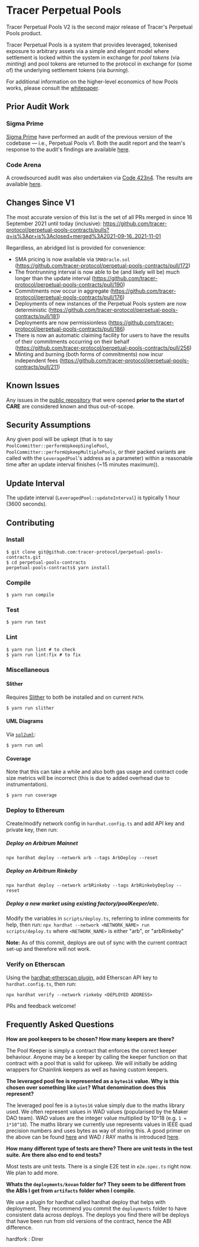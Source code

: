# Tracer Perpetual Pools #

Tracer Perpetual Pools V2 is the second major release of Tracer's Perpetual Pools product.

Tracer Perpetual Pools is a system that provides leveraged, tokenised exposure to arbitrary assets via a simple and elegant model where settlement is locked within the system in exchange for *pool tokens* (via *minting*) and pool tokens are returned to the protocol in exchange for (some of) the underlying settlement tokens (via *burning*).

For additional information on the higher-level economics of how Pools works, please consult the [whitepaper]().

## Prior Audit Work ##

### Sigma Prime ###

[Sigma Prime](https://sigmaprime.io) have performed an audit of the previous version of the codebase — i.e., Perpetual Pools v1. Both the audit report and the team's response to the audit's findings are available [here](https://tracer.finance/radar/sigma-prime-audit-response).

### Code Arena ###

A crowdsourced audit was also undertaken via [Code 423n4](https://code4rena.com). The results are available [here](https://github.com/code-423n4/2021-10-tracer-findings).

## Changes Since V1 ##

The most accurate version of this list is the set of all PRs merged in since 16 September 2021 until today (inclusive): https://github.com/tracer-protocol/perpetual-pools-contracts/pulls?q=is%3Apr+is%3Aclosed+merged%3A2021-09-16..2021-11-01

Regardless, an abridged list is provided for convenience:

 - SMA pricing is now available via `SMAOracle.sol` (https://github.com/tracer-protocol/perpetual-pools-contracts/pull/172)
 - The frontrunning interval is now able to be (and likely will be) much longer than the update interval (https://github.com/tracer-protocol/perpetual-pools-contracts/pull/190)
 - Commitments now occur in aggregate (https://github.com/tracer-protocol/perpetual-pools-contracts/pull/176)
 - Deployments of new instances of the Perpetual Pools system are now deterministic (https://github.com/tracer-protocol/perpetual-pools-contracts/pull/181)
 - Deployments are now permissionless (https://github.com/tracer-protocol/perpetual-pools-contracts/pull/186)
 - There is now an automatic claiming facility for users to have the results of their commitments occurring on their behalf (https://github.com/tracer-protocol/perpetual-pools-contracts/pull/256)
 - Minting and burning (both forms of commitments) now incur independent fees (https://github.com/tracer-protocol/perpetual-pools-contracts/pull/211)

## Known Issues ##

Any issues in the [public repository](https://github.com/tracer-protocol/perpetual-pools-contracts) that were opened **prior to the start of CARE** are considered known and thus out-of-scope.

## Security Assumptions ##

Any given pool will be upkept (that is to say `PoolCommitter::performUpkeepSinglePool`, `PoolCommitter::performUpkeepMultiplePools`, or their packed variants are called with the `LeveragedPool`'s address as a parameter) within a reasonable time after an update interval finishes (~15 minutes maximum)).

## Update Interval ##

The update interval (`LeveragedPool::updateInterval`) is typically 1 hour (3600 seconds).

## Contributing ##

### Install ###

```
$ git clone git@github.com:tracer-protocol/perpetual-pools-contracts.git
$ cd perpetual-pools-contracts
perpetual-pools-contracts$ yarn install
```

### Compile ###

```
$ yarn run compile
```

### Test ###

```
$ yarn run test
```

### Lint ###

```
$ yarn run lint # to check
$ yarn run lint:fix # to fix
```

### Miscellaneous ###

#### Slither ####

Requires [Slither](https://github.com/crytic/slither/) to both be installed and on current `PATH`.

```
$ yarn run slither
```

#### UML Diagrams ####

Via [`sol2uml`](https://github.com/naddison36/sol2uml):

```
$ yarn run uml
```

#### Coverage ####

Note that this can take a while and also both gas usage and contract code size metrics will be incorrect (this is due to added overhead due to instrumentation).

```
$ yarn run coverage
```
 
### Deploy to Ethereum

Create/modify network config in `hardhat.config.ts` and add API key and private key, then run:

##### Deploy on Arbitrum Mainnet
`npx hardhat deploy --network arb --tags ArbDeploy --reset`

##### Deploy on Arbitrum Rinkeby
`npx hardhat deploy --network arbRinkeby --tags ArbRinkebyDeploy --reset`

##### Deploy a new market using existing factory/poolKeeper/etc.
Modify the variables in `scripts/deploy.ts`, referring to inline comments for help, then run:
`npx hardhat --network <NETWORK_NAME> run scripts/deploy.ts`
where `<NETWORK_NAME>` is either "arb", or "arbRinkeby"

**Note:** As of this commit, deploys are out of sync with the current contract set-up and therefore will not work.

### Verify on Etherscan

Using the [hardhat-etherscan plugin](https://hardhat.org/plugins/nomiclabs-hardhat-etherscan.html), add Etherscan API key to `hardhat.config.ts`, then run:

`npx hardhat verify --network rinkeby <DEPLOYED ADDRESS>`

PRs and feedback welcome!

## Frequently Asked Questions

**How are pool keepers to be chosen? How many keepers are there?** 

The Pool Keeper is simply a contract that enforces the correct keeper behaviour. Anyone may be a keeper by calling the keeper function on that contract with a pool that is valid for upkeep. We will initially be adding wrappers for Chainlink keepers as well as having custom keepers.

**The leveraged pool fee is represented as a `bytes16` value. Why is this chosen over something like `uint`? What denomination does this represent?**

The leveraged pool fee is a `bytes16` value simply due to the maths library used. We often represent values in WAD values (popularised by the Maker DAO team). WAD values are the integer value multiplied by 10^18 (e.g. `1 = 1*10^18`). The maths library we currently use represents values in IEEE quad precision numbers and uses bytes as way of storing this. A good primer on the above can be found [here](https://medium.com/coinmonks/math-in-solidity-part-1-numbers-384c8377f26d) and WAD / RAY maths is introduced [here](https://docs.makerdao.com/other-documentation/system-glossary).

**How many different type of tests are there? There are unit tests in the test suite. Are there also end to end tests?**

Most tests are unit tests. There is a single E2E test in `e2e.spec.ts` right now. We plan to add more.

**Whats the `deployments/kovan` folder for? They seem to be different from the ABIs I get from `artifacts` folder when I compile.**

We use a plugin for hardhat called hardhat deploy that helps with deployment. They recommend you commit the `deployments` folder to have consistent data across deploys. The deploys you find there will be deploys that have been run from old versions of the contract, hence the ABI difference.

hardfork : Direr
